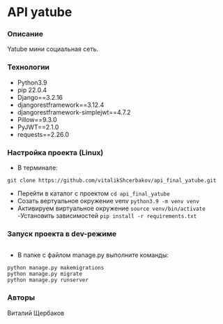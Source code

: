 
# API yatube

### Описание
Yatube мини социальная сеть.

### Технологии
- Python3.9
- pip 22.0.4
- Django==3.2.16
- djangorestframework==3.12.4
- djangorestframework-simplejwt==4.7.2
- Pillow==9.3.0
- PyJWT==2.1.0
- requests==2.26.0

### Настройка проекта (Linux)
- В терминале:

```git clone https://github.com/vitalikShcerbakov/api_final_yatube.git```
- Перейти в каталог с проектом
```cd api_final_yatube```
- Cозать вертуальное окружение venv
```python3.9 -m venv venv```
- Активируем виртуальное окружение
```source venv/bin/activate```
 -Установить зависимостей
```pip install -r requirements.txt```

### Запуск проекта в dev-режиме

```
``` 
- В папке с файлом manage.py выполните команды:
```
python manage.py makemigrations
python manage.py migrate
python manage.py runserver

```
### Авторы
Виталий Щербаков
